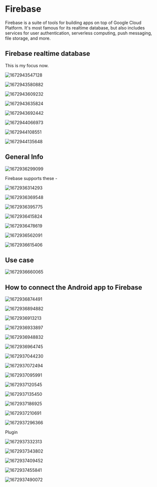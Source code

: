 # Firebase

<!-- https://www.youtube.com/watch?v=zEWMa-yJQmg&list=PLIivdWyY5sqJOQJCXW_aYEqwfyi6bu1gC&index=8 -->

Firebase is a suite of tools for building apps on top of Google Cloud Platform. It's most famous for its realtime database, but also includes services for user authentication, serverless computing, push messaging, file storage, and more.

## Firebase realtime database

This is my focus now.

![1672943547128](image/GCP_Firebase/1672943547128.png)

![1672943580882](image/GCP_Firebase/1672943580882.png)

![1672943609232](image/GCP_Firebase/1672943609232.png)

![1672943635824](image/GCP_Firebase/1672943635824.png)

![1672943692442](image/GCP_Firebase/1672943692442.png)

![1672944066973](image/GCP_Firebase/1672944066973.png)

![1672944108551](image/GCP_Firebase/1672944108551.png)

![1672944135648](image/GCP_Firebase/1672944135648.png)






## General Info

![1672936299099](image/GCP_Firebase/1672936299099.png)

Firebase supports these -

![1672936314293](image/GCP_Firebase/1672936314293.png)

![1672936369548](image/GCP_Firebase/1672936369548.png)

![1672936395775](image/GCP_Firebase/1672936395775.png)

![1672936415824](image/GCP_Firebase/1672936415824.png)

![1672936478619](image/GCP_Firebase/1672936478619.png)

![1672936562091](image/GCP_Firebase/1672936562091.png)

![1672936615406](image/GCP_Firebase/1672936615406.png)

## Use case

![1672936660065](image/GCP_Firebase/1672936660065.png)

## How to connect the Android app to Firebase

![1672936874491](image/GCP_Firebase/1672936874491.png)

![1672936894882](image/GCP_Firebase/1672936894882.png)

![1672936913213](image/GCP_Firebase/1672936913213.png)

![1672936933897](image/GCP_Firebase/1672936933897.png)

![1672936948832](image/GCP_Firebase/1672936948832.png)

![1672936964745](image/GCP_Firebase/1672936964745.png)

![1672937044230](image/GCP_Firebase/1672937044230.png)

![1672937072494](image/GCP_Firebase/1672937072494.png)

![1672937095991](image/GCP_Firebase/1672937095991.png)

![1672937120545](image/GCP_Firebase/1672937120545.png)

![1672937135450](image/GCP_Firebase/1672937135450.png)

![1672937186925](image/GCP_Firebase/1672937186925.png)

![1672937210691](image/GCP_Firebase/1672937210691.png)

![1672937296366](image/GCP_Firebase/1672937296366.png)

Plugin

![1672937332313](image/GCP_Firebase/1672937332313.png)

![1672937343802](image/GCP_Firebase/1672937343802.png)

![1672937409452](image/GCP_Firebase/1672937409452.png)

![1672937455841](image/GCP_Firebase/1672937455841.png)

![1672937490072](image/GCP_Firebase/1672937490072.png)
